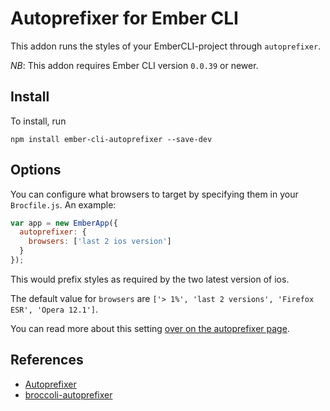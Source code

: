 # Autoprefixer for Ember CLI
This addon runs the styles of your EmberCLI-project through
`autoprefixer`.

*NB*: This addon requires Ember CLI version `0.0.39` or newer.

## Install
To install, run

```
npm install ember-cli-autoprefixer --save-dev
```

## Options
You can configure what browsers to target by specifying them in your
`Brocfile.js`. An example:

```js
var app = new EmberApp({
  autoprefixer: {
    browsers: ['last 2 ios version']
  }
});
```

This would prefix styles as required by the two latest version of ios.

The default value for `browsers` are `['> 1%', 'last 2 versions', 'Firefox ESR', 'Opera 12.1']`.

You can read more about this setting [over on the autoprefixer page](https://github.com/ai/autoprefixer#browsers).

## References
- [Autoprefixer](https://github.com/ai/autoprefixer)
- [broccoli-autoprefixer](https://github.com/sindresorhus/broccoli-autoprefixer)
